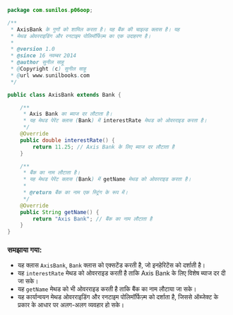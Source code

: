 
```java
package com.sunilos.p06oop;

/**
 * AxisBank के गुणों को शामिल करता है। यह बैंक की चाइल्ड क्लास है। यह
 * मेथड ओवरराइडिंग और रनटाइम पोलिमॉर्फिज़्म का एक उदाहरण है।
 * 
 * @version 1.0
 * @since 16 नवम्बर 2014
 * @author सुनील साहू
 * @Copyright (c) सुनील साहू
 * @url www.sunilbooks.com
 */

public class AxisBank extends Bank {

	/**
	 * Axis Bank का ब्याज दर लौटाता है।
	 * यह मेथड पेरेंट क्लास (Bank) में interestRate मेथड को ओवरराइड करता है।
	 */
	@Override
	public double interestRate() {
		return 11.25; // Axis Bank के लिए ब्याज दर लौटाता है
	}

	/**
	 * बैंक का नाम लौटाता है।
	 * यह मेथड पेरेंट क्लास (Bank) में getName मेथड को ओवरराइड करता है।
	 * 
	 * @return बैंक का नाम एक स्ट्रिंग के रूप में।
	 */
	@Override
	public String getName() {
		return "Axis Bank"; // बैंक का नाम लौटाता है
	}
}
```

### समझाया गया:
- यह क्लास `AxisBank`, `Bank` क्लास को एक्सटेंड करती है, जो इनहेरिटेंस को दर्शाती है।
- यह `interestRate` मेथड को ओवरराइड करती है ताकि Axis Bank के लिए विशेष ब्याज दर दी जा सके।
- यह `getName` मेथड को भी ओवरराइड करती है ताकि बैंक का नाम लौटाया जा सके।
- यह कार्यान्वयन मेथड ओवरराइडिंग और रनटाइम पोलिमॉर्फिज़्म को दर्शाता है, जिससे ऑब्जेक्ट के प्रकार के आधार पर अलग-अलग व्यवहार हो सके।
